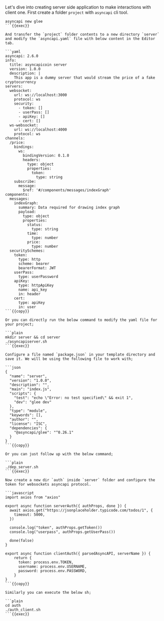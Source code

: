 Let's dive into creating server side application to make interactions with client one. First create a folder `project` with `asyncapi` cli tool.

```plain
asyncapi new glee
```{{exec}}

And transfer the `project` folder contents to a new directory `server` and modify the `asyncapi.yaml` file with below content in the Editor tab.

```yaml
asyncapi: 2.6.0
info:
  title: asyncapicoin server
  version: 1.0.0
  description: |
    This app is a dummy server that would stream the price of a fake cryptocurrency
servers:
  websocket:
    url: ws://localhost:3000
    protocol: ws
    security:
      - token: []
      - userPass: []
      - apiKey: []
      - cert: []
  ws-websocket:
    url: ws://localhost:4000
    protocol: ws
channels:
  /price:
    bindings:
      ws:
        bindingVersion: 0.1.0
        headers:
          type: object
          properties:
            token:
              type: string
    subscribe:
      message:
        $ref: '#/components/messages/indexGraph'
components:
  messages:
    indexGraph:
      summary: Data required for drawing index graph
      payload:
        type: object
        properties:
          status:
            type: string
          time:
            type: number
          price:
            type: number
  securitySchemes:
    token:
      type: http
      scheme: bearer
      bearerFormat: JWT
    userPass:
      type: userPassword
    apiKey:
      type: httpApiKey
      name: api_key
      in: header
    cert:
      type: apiKey
      in: user
```{{copy}}

Or you can directly run the below command to modify the yaml file for your project;

```plain
mkdir server && cd server
./asyncapiserver.sh
```{{exec}}

Configure a file named `package.json` in your template directory and save it. We will be using the following file to work with;

```json
{
  "name": "server",
  "version": "1.0.0",
  "description": "",
  "main": "index.js",
  "scripts": {
    "test": "echo \"Error: no test specified\" && exit 1",
    "dev": "glee dev"
  },
  "type": "module",
  "keywords": [],
  "author": "",
  "license": "ISC",
  "dependencies": {
    "@asyncapi/glee": "^0.26.1"
  }
}
```{{copy}}

Or you can just follow up with the below command;

```plain
./dep_server.sh
```{{exec}}

Now create a new dir `auth` inside `server` folder and configure the token for websockets asyncapi protocol. 

```javascript
import axios from "axios"

export async function serverAuth({ authProps, done }) {
  await axios.get("https://jsonplaceholder.typicode.com/todos/1", {
    timeout: 5000,
  })

  console.log("token", authProps.getToken())
  console.log("userpass", authProps.getUserPass())

  done(false)
}

export async function clientAuth({ parsedAsyncAPI, serverName }) {
    return {
      token: process.env.TOKEN,
      username: process.env.USERNAME,
      password: process.env.PASSWORD,
    }
}
```{{copy}}

Similarly you can execute the below sh;

```plain
cd auth
./auth_client.sh
```{{exec}}